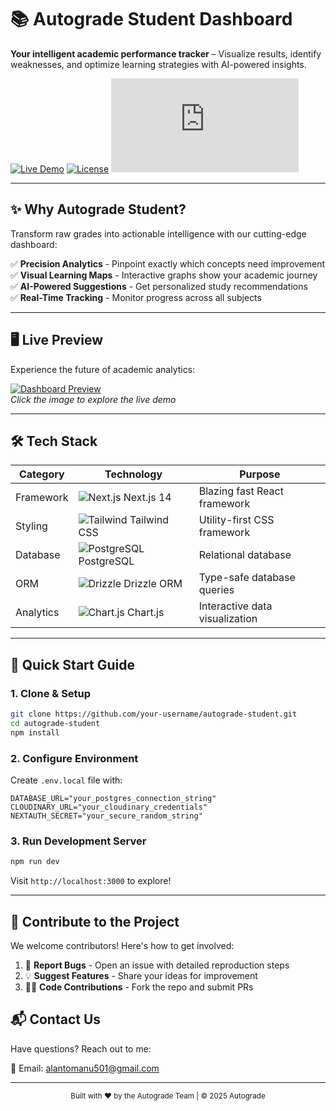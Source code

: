 # 📚 Autograde Student Dashboard  


**Your intelligent academic performance tracker** – Visualize results, identify weaknesses, and optimize learning strategies with AI-powered insights.  

[![Live Demo](https://img.shields.io/badge/🚀_Live_Demo-000?style=for-the-badge&logo=vercel&logoColor=white)](https://autograde-student.vercel.app/)
[![License](https://img.shields.io/badge/📜_MIT_License-000?style=for-the-badge)](LICENSE)
[![Next.js](https://img.shields.io/badge/⚡_Powered_by_Next.js-000?style=for-the-badge&logo=next.js)](https://nextjs.org/)  

---

## ✨ Why Autograde Student?  

Transform raw grades into actionable intelligence with our cutting-edge dashboard:  

✅ **Precision Analytics** - Pinpoint exactly which concepts need improvement  
✅ **Visual Learning Maps** - Interactive graphs show your academic journey  
✅ **AI-Powered Suggestions** - Get personalized study recommendations  
✅ **Real-Time Tracking** - Monitor progress across all subjects  

---

## 🖥️ Live Preview  

Experience the future of academic analytics:  

[![Dashboard Preview](https://github.com/user-attachments/assets/15b5d822-5dcd-4e5e-854a-993c6d1b896e)](https://autograde-student.vercel.app/)  
*Click the image to explore the live demo*  

---

## 🛠️ Tech Stack  

| Category       | Technology                          | Purpose                          |
|----------------|-------------------------------------|----------------------------------|
| Framework      | ![Next.js](https://img.icons8.com/?size=20&id=MWiBjkuHeMVq&format=png) Next.js 14 | Blazing fast React framework |
| Styling        | ![Tailwind](https://img.icons8.com/?size=20&id=4PiNHtUJVbLs&format=png) Tailwind CSS | Utility-first CSS framework |
| Database       | ![PostgreSQL](https://img.icons8.com/?size=20&id=38561&format=png) PostgreSQL | Relational database |
| ORM            | ![Drizzle](https://img.icons8.com/?size=20&id=13014&format=png) Drizzle ORM | Type-safe database queries |
| Analytics      | ![Chart.js](https://img.icons8.com/?size=20&id=108650&format=png) Chart.js | Interactive data visualization |

---

## 🚀 Quick Start Guide  

### 1. Clone & Setup  

```bash
git clone https://github.com/your-username/autograde-student.git
cd autograde-student
npm install
```

### 2. Configure Environment  

Create `.env.local` file with:  

```env
DATABASE_URL="your_postgres_connection_string"
CLOUDINARY_URL="your_cloudinary_credentials"
NEXTAUTH_SECRET="your_secure_random_string"
```

### 3. Run Development Server  

```bash
npm run dev
```

Visit `http://localhost:3000` to explore!  

---

## 🤝 Contribute to the Project  

We welcome contributors! Here's how to get involved:  

1. 🐛 **Report Bugs** - Open an issue with detailed reproduction steps  
2. 💡 **Suggest Features** - Share your ideas for improvement  
3. 👩‍💻 **Code Contributions** - Fork the repo and submit PRs  




## 📬 Contact Us  

Have questions? Reach out to me:  

📧 Email: [alantomanu501@gmail.com](mailto:alantomanu501@gmail.com)  

---

<div align="center">
  <sub>Built with ❤️ by the Autograde Team | © 2025 Autograde </sub>
</div>
